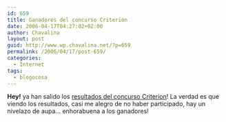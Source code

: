 ```yaml
---
id: 659
title: Ganadores del concurso Criterion
date: 2006-04-17T04:27:02+02:00
author: Chavalina
layout: post
guid: http://www.wp.chavalina.net/?p=659
permalink: /2006/04/17/post-659/
categories:
  - Internet
tags:
  - blogocosa
---
```

**Hey!** ya han salido los <a href="http://www.criteriondg.info/wordpress/resultados-concurso-criterion/" target="_blank">resultados del concurso Criterion</a>! La verdad es que viendo los resultados, casi me alegro de no haber participado, hay un nivelazo de aupa&#8230; enhorabuena a los ganadores!